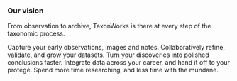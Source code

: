 ### Our vision
From observation to archive, TaxonWorks is there at every step of the taxonomic
process.  

Capture your early observations, images and notes. Collaboratively refine,
validate, and grow your datasets. Turn your discoveries into polished
conclusions faster. Integrate data across your career, and hand it off to
your protégé. Spend more time researching, and less time with the mundane.
